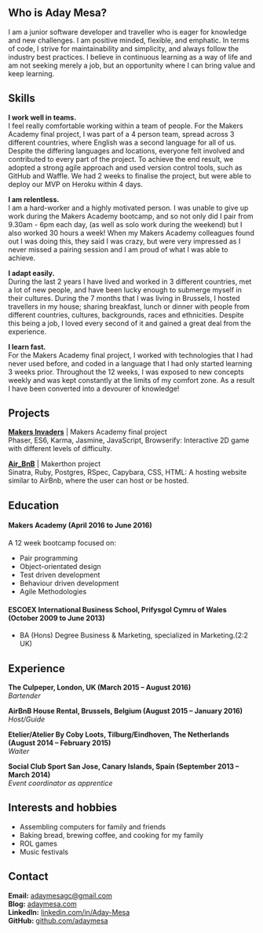## Who is Aday Mesa?

I am a junior software developer and traveller who is eager for knowledge and new challenges. I am positive minded, flexible, and emphatic. In terms of code, I strive for maintainability and simplicity, and always follow the industry best practices. I believe in continuous learning as a way of life and am not seeking merely a job, but an opportunity where I can bring value and keep learning.

## Skills

**I work well in teams.** <br />
I feel really comfortable working within a team of people. For the Makers Academy final project, I was part of a 4 person team, spread across 3 different countries, where English was a second language for all of us. Despite the differing languages and locations, everyone felt involved and contributed to every part of the project. To achieve the end result, we adopted a strong agile approach and used version control tools, such as GitHub and Waffle. We had 2 weeks to finalise the project, but were able to deploy our MVP on Heroku within 4 days.

**I am relentless.** <br />
I am a hard-worker and a highly motivated person. I was unable to give up work during the Makers Academy bootcamp, and so not only did I pair from 9.30am - 6pm each day, (as well as solo work during the weekend) but I also worked 30 hours a week! When my Makers Academy colleagues found out I was doing this, they said I was crazy, but were very impressed as I never missed a pairing session and I am proud of what I was able to achieve.

**I adapt easily.** <br />
During the last 2 years I have lived and worked in 3 different countries, met a lot of new people, and have been lucky enough to submerge myself in their cultures. During the 7 months that I was living in Brussels, I hosted travellers in my house; sharing breakfast, lunch or dinner with people from different countries, cultures, backgrounds, races and ethnicities. Despite this being a job, I loved every second of it and gained a great deal from the experience.

**I learn fast.** <br />
For the Makers Academy final project, I worked with technologies that I had never used before, and coded in a language that I had only started learning 3 weeks prior. Throughout the 12 weeks, I was exposed to new concepts weekly and was kept constantly at the limits of my comfort zone. As a result I have been converted into a devourer of knowledge!

## Projects

**[Makers Invaders](https://makers-invaders.herokuapp.com)** | Makers Academy final project<br />
Phaser, ES6, Karma, Jasmine, JavaScript, Browserify: Interactive 2D game with different levels of difficulty.

**[Air_BnB]( https://github.com/Adaymesa/air_bnb)** | Makerthon project<br />
Sinatra, Ruby, Postgres, RSpec, Capybara, CSS, HTML: A hosting website similar to AirBnb, where the user can host or be hosted.

## Education

#### Makers Academy (April 2016 to June 2016)

A 12 week bootcamp focused on:

* Pair programming
* Object-orientated design
* Test driven development
* Behaviour driven development
* Agile Methodologies

#### ESCOEX International Business School, Prifysgol Cymru of Wales (October 2009 to June 2013)
* BA (Hons) Degree Business & Marketing, specialized in Marketing.(2:2 UK)

## Experience

**The Culpeper, London, UK (March 2015 – August 2016)** <br />
*Bartender*

**AirBnB House Rental, Brussels, Belgium (August 2015 – January 2016)** <br />
*Host/Guide*

**Etelier/Atelier By Coby Loots, Tilburg/Eindhoven, The Netherlands (August 2014 – February 2015)** <br />
*Waiter*

**Social Club Sport San Jose, Canary Islands, Spain (September 2013 – March 2014)** <br />
*Event coordinator as apprentice*

## Interests and hobbies

* Assembling computers for family and friends
* Baking bread, brewing coffee, and cooking for my family
* ROL games
* Music festivals

## Contact

**Email:** adaymesagc@gmail.com<br>
**Blog:** [adaymesa.com](www.adaymesa.com)<br>
**LinkedIn:** [linkedin.com/in/Aday-Mesa](https://uk.linkedin.com/in/adaymesa)<br>
**GitHub:** [github.com/adaymesa](https://github.com/adaymesa)

